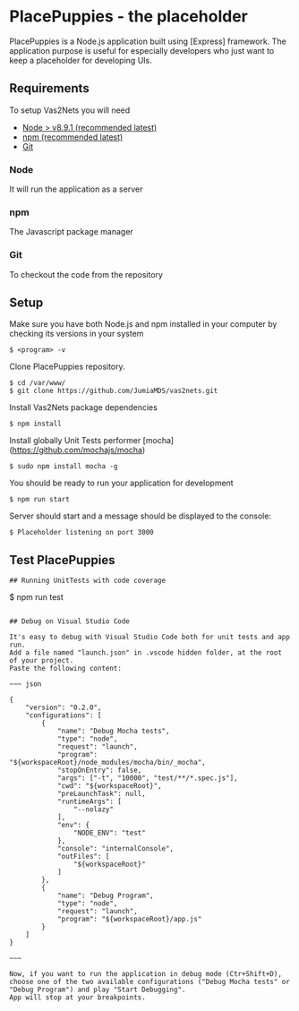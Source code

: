 # PlacePuppies - the placeholder

PlacePuppies is a Node.js application built using [Express] framework.
The application purpose is useful for especially developers who just want to keep a placeholder for developing UIs.

## Requirements

To setup Vas2Nets you will need
- [Node > v8.9.1 (recommended latest)](https://nodejs.org/)
- [npm (recommended latest)](https://www.npmjs.com/)
- [Git](https://git-scm.com/)

### Node
It will run the application as a server

### npm
The Javascript package manager

### Git
To checkout the code from the repository

## Setup
Make sure you have both Node.js  and npm installed in your computer by checking its versions in your system
~~~~
$ <program> -v
~~~~

Clone PlacePuppies repository.

~~~~
$ cd /var/www/
$ git clone https://github.com/JumiaMDS/vas2nets.git
~~~~

Install Vas2Nets package dependencies

~~~~
$ npm install
~~~~

Install globally Unit Tests performer [mocha] (https://github.com/mochajs/mocha)

~~~~
$ sudo npm install mocha -g
~~~~

You should be ready to run your application for development
~~~~
$ npm run start
~~~~

Server should start and a message should be displayed to the console:
~~~~
$ Placeholder listening on port 3000
~~~~

## Test PlacePuppies

~~~
## Running UnitTests with code coverage

~~~~
$ npm run test
~~~~

## Debug on Visual Studio Code

It's easy to debug with Visual Studio Code both for unit tests and app run.
Add a file named "launch.json" in .vscode hidden folder, at the root of your project.
Paste the following content:

~~~ json

{
    "version": "0.2.0",
    "configurations": [
        {
            "name": "Debug Mocha tests",
            "type": "node",
            "request": "launch",
            "program": "${workspaceRoot}/node_modules/mocha/bin/_mocha",
            "stopOnEntry": false,
            "args": ["-t", "10000", "test/**/*.spec.js"],
            "cwd": "${workspaceRoot}",
            "preLaunchTask": null,
            "runtimeArgs": [
                "--nolazy"
            ],
            "env": {
                "NODE_ENV": "test"
            },
            "console": "internalConsole",
            "outFiles": [
                "${workspaceRoot}"
            ]
        },
        {
            "name": "Debug Program",
            "type": "node",
            "request": "launch",
            "program": "${workspaceRoot}/app.js"
        }
    ]
}

~~~

Now, if you want to run the application in debug mode (Ctr+Shift+D), choose one of the two available configurations ("Debug Mocha tests" or "Debug Program") and play "Start Debugging".
App will stop at your breakpoints.


